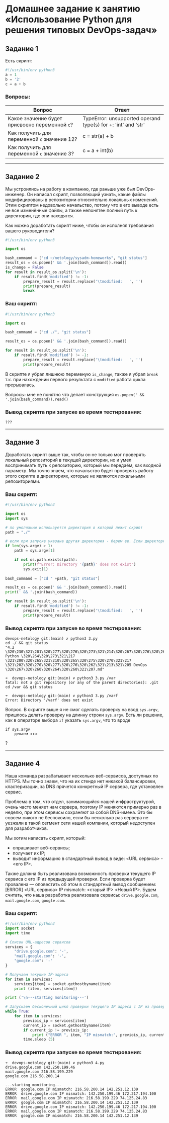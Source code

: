 # Домашнее задание к занятию «Использование Python для решения типовых DevOps-задач»


## Задание 1

Есть скрипт:

```python
#!/usr/bin/env python3
a = 1
b = '2'
c = a + b
```

### Вопросы:

| Вопрос  | Ответ |
| ------------- | ------------- |
| Какое значение будет присвоено переменной `c`?  | TypeError: unsupported operand type(s) for +: 'int' and 'str'  |
| Как получить для переменной `c` значение 12?  | c = str(a) + b  |
| Как получить для переменной `c` значение 3?  | c = a + int(b)  |

------

## Задание 2

Мы устроились на работу в компанию, где раньше уже был DevOps-инженер. Он написал скрипт, позволяющий узнать, какие файлы модифицированы в репозитории относительно локальных изменений. Этим скриптом недовольно начальство, потому что в его выводе есть не все изменённые файлы, а также непонятен полный путь к директории, где они находятся. 

Как можно доработать скрипт ниже, чтобы он исполнял требования вашего руководителя?

```python
#!/usr/bin/env python3

import os

bash_command = ["cd ~/netology/sysadm-homeworks", "git status"]
result_os = os.popen(' && '.join(bash_command)).read()
is_change = False
for result in result_os.split('\n'):
    if result.find('modified') != -1:
        prepare_result = result.replace('\tmodified:   ', '')
        print(prepare_result)
        break
```

### Ваш скрипт:

```python
#!/usr/bin/env python3

import os

bash_command = ["cd ./", "git status"]

result_os = os.popen(' && '.join(bash_command)).read()

for result in result_os.split('\n'):
    if result.find('modified') != -1:
        prepare_result = result.replace('\tmodified:   ', '')
        print(prepare_result)
```
В скрипте я убрал лишнюю переменую `is_change`, также я убрал `break` т.к. при нахождении первого результата с `modified` работа цикла прерывалась. <br>

Вопросы:
мне не понятно что делает конструкция `os.popen(' && '.join(bash_command)).read()`

### Вывод скрипта при запуске во время тестирования:

```
???
```

------

## Задание 3

Доработать скрипт выше так, чтобы он не только мог проверять локальный репозиторий в текущей директории, но и умел воспринимать путь к репозиторию, который мы передаём, как входной параметр. Мы точно знаем, что начальство будет проверять работу этого скрипта в директориях, которые не являются локальными репозиториями.

### Ваш скрипт:

```python
#!/usr/bin/env python3

import os
import sys

# по умолчанию используется директория в которой лежит скрипт
path = "./"

# если при запуске указана другая директория - берем ее. Если директория не существует - выводим ошибку
if len(sys.argv) > 1:
    path = sys.argv[1]

    if not os.path.exists(path):
        print(f"Error: Directory '{path}' does not exist")
        sys.exit(1)        
    
bash_command = ["cd " +path, "git status"]

result_os = os.popen(' && '.join(bash_command)).read()
print(' && '.join(bash_command))

for result in result_os.split('\n'):
    if result.find('modified') != -1:
        prepare_result = result.replace('\tmodified:   ', '')
        print(prepare_result)
```

### Вывод скрипта при запуске во время тестирования:

```
devops-netology git:(main) ✗ python3 3.py
cd ./ && git status
"4.2 \320\230\321\201\320\277\320\276\320\273\321\214\320\267\320\276\320\262\320\260\320\275\320\270\320\265 Python \320\264\320\273\321\217 \321\200\320\265\321\210\320\265\320\275\320\270\321\217 \321\202\320\270\320\277\320\276\320\262\321\213\321\205 DevOps \320\267\320\260\320\264\320\260\321\207.md"
```

```
➜  devops-netology git:(main) ✗ python3 3.py /var
fatal: not a git repository (or any of the parent directories): .git
cd /var && git status
```

```
➜  devops-netology git:(main) ✗ python3 3.py /varf
Error: Directory '/varf' does not exist
```

Вопрос. В скрипте выше я не смог сделать проверку на ввод `sys.argv`, пришлось делать проверку на длинну строки `sys.argv`. Есть ли решение, как в операторе выбора `if` указать `sys.argv`, что то вроде 
```
if sys.argv
    делаем это
```
?


------

## Задание 4

Наша команда разрабатывает несколько веб-сервисов, доступных по HTTPS. Мы точно знаем, что на их стенде нет никакой балансировки, кластеризации, за DNS прячется конкретный IP сервера, где установлен сервис. 

Проблема в том, что отдел, занимающийся нашей инфраструктурой, очень часто меняет нам сервера, поэтому IP меняются примерно раз в неделю, при этом сервисы сохраняют за собой DNS-имена. Это бы совсем никого не беспокоило, если бы несколько раз сервера не уезжали в такой сегмент сети нашей компании, который недоступен для разработчиков. 

Мы хотим написать скрипт, который: 

- опрашивает веб-сервисы; 
- получает их IP; 
- выводит информацию в стандартный вывод в виде: <URL сервиса> - <его IP>. 

Также должна быть реализована возможность проверки текущего IP сервиса c его IP из предыдущей проверки. Если проверка будет провалена — оповестить об этом в стандартный вывод сообщением: [ERROR] <URL сервиса> IP mismatch: <старый IP> <Новый IP>. Будем считать, что наша разработка реализовала сервисы: `drive.google.com`, `mail.google.com`, `google.com`.

### Ваш скрипт:

```python
#!/usr/bin/env python3
import socket
import time

# Список URL-адресов сервисов
services = {
    "drive.google.com": '-',
    "mail.google.com": '-',
    "google.com": '-'
}

# Получаем текущие IP-адреса 
for item in services:
    services[item] = socket.gethostbyname(item)
    print (item, services[item])

print ('\n---starting monitoring---')

# Запускаем бесконечный цикл проверки текущего IP адреса с IP из проверки выше
while True:
    for item in services:
        previois_ip = services[item]
        current_ip = socket.gethostbyname(item)
        if current_ip != previois_ip:
            print ("ERROR ", item, "IP mismatch:", previois_ip, current_ip)
        time.sleep (5)
```

### Вывод скрипта при запуске во время тестирования:

```
➜  devops-netology git:(main) ✗ python3 4.py
drive.google.com 142.250.199.46
mail.google.com 216.58.199.229
google.com 216.58.200.14

---starting monitoring---
ERROR  google.com IP mismatch: 216.58.200.14 142.251.12.139
ERROR  drive.google.com IP mismatch: 142.250.199.46 172.217.194.100
ERROR  mail.google.com IP mismatch: 216.58.199.229 74.125.24.83
ERROR  google.com IP mismatch: 216.58.200.14 142.251.12.139
ERROR  drive.google.com IP mismatch: 142.250.199.46 172.217.194.100
ERROR  mail.google.com IP mismatch: 216.58.199.229 74.125.24.83
ERROR  google.com IP mismatch: 216.58.200.14 142.251.12.139
```


